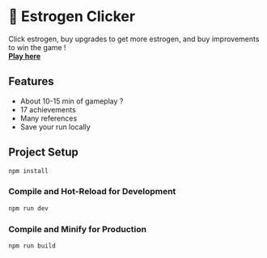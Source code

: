 # :pill: Estrogen Clicker

Click estrogen, buy upgrades to get more estrogen, and buy improvements to win the game !  \
**[Play here](https://estrogen-clicker.vercel.app/)**

## Features
- About 10-15 min of gameplay ? 
- 17 achievements
- Many references
- Save your run locally

## Project Setup

```sh
npm install
```

### Compile and Hot-Reload for Development

```sh
npm run dev
```

### Compile and Minify for Production

```sh
npm run build
```
